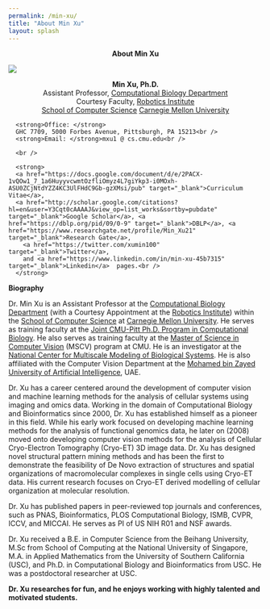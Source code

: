 ```yaml
---
permalink: /min-xu/
title: "About Min Xu"
layout: splash
---
```

<p class="topic" style="text-align: center;"><strong>About Min Xu</strong></p>

  <img class="image" src="https://user-images.githubusercontent.com/25089434/73482242-597ac080-436b-11ea-84f6-6321240648bf.png" style="display:block; margin:auto">
  <p style="text-align: center;">
      <strong>Min Xu, Ph.D.</strong><br />
      Assistant Professor, <a href="http://cbd.cmu.edu" target="_blank">Computational Biology Department</a><br />
      Courtesy Faculty, <a href="http://www.ri.cmu.edu" target="_blank"> Robotics Institute </a><br />
      <a href="http://www.google.com/url?q=http%3A%2F%2Fwww.cs.cmu.edu%2F&sa=D&sntz=1&usg=AFQjCNHOBZa6FUtlVkCoqtax6zX1O2G-UQ" target="_blank">School of Computer Science</a>
      <a href="http://www.google.com/url?q=http%3A%2F%2Fwww.cmu.edu%2F&sa=D&sntz=1&usg=AFQjCNGgVsrmaGAPErZd_9YZXZtyZanpvA" target="_blank">Carnegie Mellon University</a><br />

      <strong>Office: </strong>
      GHC 7709, 5000 Forbes Avenue, Pittsburgh, PA 15213<br />
      <strong>Email: </strong>mxu1 @ cs.cmu.edu<br />
  
      <br />

      <strong>
      <a href="https://docs.google.com/document/d/e/2PACX-1vQOw1_7_1a6HuyyvcwmtOzfliOmyz4L7giYkp3-i0MOxh-ASU0ZCjNtdYZZ4KC3UlFHdC9Gb-gzXMsi/pub" target="_blank">Curriculum Vitae</a>,
      <a href="http://scholar.google.com/citations?hl=en&user=Y3Cqt0cAAAAJ&view_op=list_works&sortby=pubdate" target="_blank">Google Scholar</a>, <a href="https://dblp.org/pid/09/0-9" target="_blank">DBLP</a>, <a href="https://www.researchgate.net/profile/Min_Xu21" target="_blank">Research Gate</a>,
        <a href="https://twitter.com/xumin100" target="_blank">Twitter</a>, 
        and <a href="https://www.linkedin.com/in/min-xu-45b7315" target="_blank">Linkedin</a>  pages.<br />
      </strong>
  </p>

**Biography**

Dr. Min Xu is an Assistant Professor at the [Computational Biology Department](http://cbd.cmu.edu) (with a Courtesy Appointment at the [Robotics Institute](https://www.ri.cmu.edu)) within the [School of Computer Science](https://www.cs.cmu.edu) at [Carnegie Mellon University](http://www.cmu.edu). He serves as training faculty at the [Joint CMU-Pitt Ph.D. Program in Computational Biology](http://www.compbio.cmu.edu). He also serves as training faculty at the [Master of Science in Computer Vision](https://www.ri.cmu.edu/education/academic-programs/master-of-science-computer-vision) (MSCV) program at CMU. He is an investigator at the [National Center for Multiscale Modeling of Biological Systems](https://mmbios.pitt.edu). He is also affiliated with the Computer Vision Department at the [Mohamed bin Zayed University of Artificial Intelligence](https://mbzuai.ac.ae/), UAE.

Dr. Xu has a career centered around the development of computer vision and machine learning methods for the analysis of cellular systems using imaging and omics data. Working in the domain of Computational Biology and Bioinformatics since 2000, Dr. Xu has established himself as a pioneer in this field\. While his early work focused on developing machine learning methods for the analysis of functional genomics data, he later on (2008) moved onto developing computer vision methods for the analysis of Cellular Cryo-Electron Tomography (Cryo-ET) 3D image data. Dr. Xu has designed novel structural pattern mining methods and has been the first to demonstrate the feasibility of De Novo extraction of structures and spatial organizations of macromolecular complexes in single cells using Cryo-ET data. His current research focuses on Cryo-ET derived modelling of cellular organization at molecular resolution.

Dr. Xu has published papers in peer-reviewed top journals and conferences, such as PNAS, Bioinformatics, PLOS Computational Biology, ISMB, CVPR, ICCV, and MICCAI. He serves as PI of US NIH R01 and NSF awards.

Dr. Xu received a B.E. in Computer Science from the Beihang University, M.Sc from School of Computing at the National University of Singapore, M.A. in Applied Mathematics from the University of Southern California (USC), and Ph.D. in Computational Biology and Bioinformatics from USC. He was a postdoctoral researcher at USC.

**Dr. Xu researches for fun, and he enjoys working with highly talented and motivated students.**
